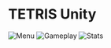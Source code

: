 # TETRIS Unity
![Menu](https://user-images.githubusercontent.com/18744441/39135873-a0b93392-4722-11e8-9019-47a5c280d8be.jpg)
![Gameplay](https://user-images.githubusercontent.com/18744441/39135880-a576e92e-4722-11e8-9dc2-0dbc881627c4.jpg)
![Stats](https://user-images.githubusercontent.com/18744441/39135875-a2c9a0f4-4722-11e8-8d68-5f69fc5ec291.jpg)
